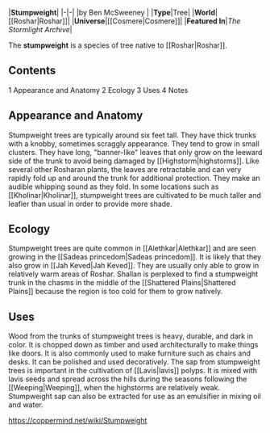 |**Stumpweight**|
|-|-|
|by  Ben McSweeney |
|**Type**|Tree|
|**World**|[[Roshar\|Roshar]]|
|**Universe**|[[Cosmere\|Cosmere]]|
|**Featured In**|*The Stormlight Archive*|

The **stumpweight** is a species of tree native to [[Roshar\|Roshar]].

## Contents

1 Appearance and Anatomy
2 Ecology
3 Uses
4 Notes


## Appearance and Anatomy
Stumpweight trees are typically around six feet tall. They have thick trunks with a knobby, sometimes scraggly appearance. They tend to grow in small clusters.
They have long, "banner-like" leaves that only grow on the leeward side of the trunk to avoid being damaged by [[Highstorm\|highstorms]]. Like several other Rosharan plants, the leaves are retractable and can very rapidly fold up and around the trunk for additional protection. They make an audible whipping sound as they fold.
In some locations such as [[Kholinar\|Kholinar]], stumpweight trees are cultivated to be much taller and leafier than usual in order to provide more shade.

## Ecology
Stumpweight trees are quite common in [[Alethkar\|Alethkar]] and are seen growing in the [[Sadeas princedom\|Sadeas princedom]]. It is likely that they also grow in [[Jah Keved\|Jah Keved]]. They are usually only able to grow in relatively warm areas of Roshar.
Shallan is perplexed to find a stumpweight trunk in the chasms in the middle of the [[Shattered Plains\|Shattered Plains]] because the region is too cold for them to grow natively.

## Uses
Wood from the trunks of stumpweight trees is heavy, durable, and dark in color. It is chopped down as timber and used architecturally to make things like doors. It is also commonly used to make furniture such as chairs and desks. It can be polished and used decoratively.
The sap from stumpweight trees is important in the cultivation of [[Lavis\|lavis]] polyps. It is mixed with lavis seeds and spread across the hills during the seasons following the [[Weeping\|Weeping]], when the highstorms are relatively weak. Stumpweight sap can also be extracted for use as an emulsifier in mixing oil and water.



https://coppermind.net/wiki/Stumpweight